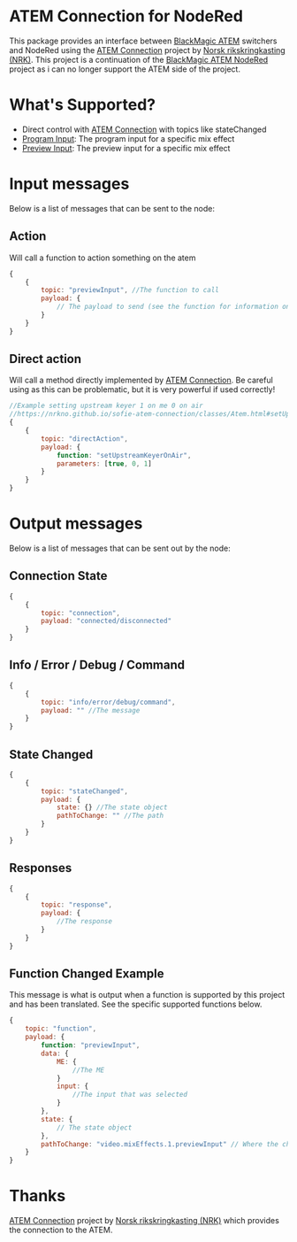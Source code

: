# ATEM Connection for NodeRed
This package provides an interface between [BlackMagic ATEM](Blackmagic) switchers and NodeRed using the [ATEM Connection](https://github.com/nrkno/sofie-atem-connection) project by [Norsk rikskringkasting (NRK)](https://github.com/nrkno). This project is a continuation of the [BlackMagic ATEM NodeRed](https://github.com/haydendonald/blackmagic-atem-nodered) project as i can no longer support the ATEM side of the project.


# What's Supported?
* Direct control with [ATEM Connection](https://github.com/nrkno/sofie-atem-connection) with topics like stateChanged
* [Program Input](https://github.com/haydendonald/atem-connection-nodered/blob/main/docs/previewInput.md): The program input for a specific mix effect 
* [Preview Input](https://github.com/haydendonald/atem-connection-nodered/blob/main/docs/programInput.md): The preview input for a specific mix effect 

# Input messages
Below is a list of messages that can be sent to the node:

## Action
Will call a function to action something on the atem
```javascript
{
    {
        topic: "previewInput", //The function to call
        payload: {
            // The payload to send (see the function for information on this)
        }
    }
}
```

## Direct action
Will call a method directly implemented by [ATEM Connection](https://nrkno.github.io/sofie-atem-connection/classes/Atem.html). Be careful using as this can be problematic, but it is very powerful if used correctly!
```javascript
//Example setting upstream keyer 1 on me 0 on air
//https://nrkno.github.io/sofie-atem-connection/classes/Atem.html#setUpstreamKeyerOnAir
{
    {
        topic: "directAction",
        payload: {
            function: "setUpstreamKeyerOnAir",
            parameters: [true, 0, 1]
        }
    }
}
```

# Output messages
Below is a list of messages that can be sent out by the node:

## Connection State

```javascript
{
    {
        topic: "connection",
        payload: "connected/disconnected"
    }
}
```

## Info / Error / Debug / Command

```javascript
{
    {
        topic: "info/error/debug/command",
        payload: "" //The message
    }
}
```

## State Changed

```javascript
{
    {
        topic: "stateChanged",
        payload: {
            state: {} //The state object
            pathToChange: "" //The path
        }
    }
}
```

## Responses

```javascript
{
    {
        topic: "response",
        payload: {
            //The response
        }
    }
}
```

## Function Changed Example
This message is what is output when a function is supported by this project and has been translated. See the specific supported functions below.
```javascript
{
    topic: "function",
    payload: {
        function: "previewInput",
        data: {
            ME: {
                //The ME
            }
            input: {
                //The input that was selected
            }
        }, 
        state: {
            // The state object
        }, 
        pathToChange: "video.mixEffects.1.previewInput" // Where the change came from specifically
    }
}
```


# Thanks
[ATEM Connection](https://github.com/nrkno/sofie-atem-connection) project by [Norsk rikskringkasting (NRK)](https://github.com/nrkno) which provides the connection to the ATEM.